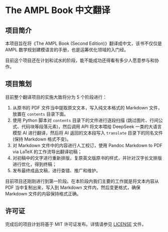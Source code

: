 # The AMPL Book 中文翻译

## 项目简介

本项目旨在将《The AMPL Book (Second Edition)》翻译成中文，该书不仅仅是 AMPL 数学规划建模语言的手册，也是运筹优化领域的入门经。

目前这个项目还在计划和试水的阶段，能不能成功还得看有多少人愿意参与和协作。

## 项目策划

目前整个翻译项目的实施大致将分为 5 个阶段进行：

1. 从原书的 PDF 文件当中提取原文文本，写入纯文本格式的 Markdown 文件，放置在 `contents` 目录下面。
2. 使用 Python 脚本对 `contents` 目录下的文件进行逐段扫描 (跳过图片、行间公式、代码块等段落元素)，然后调用 API 将文本喂给 DeepSeek 一类的大语言模型 AI 进行翻译，然后将 AI 返回的文本段写入 `translate` 目录下的同名文件 (保持 Markdown 格式不变)。
3. 对 Markdown 文件中的内容进行人工校订，使用 Pandoc Markdown to PDF via LaTeX 的工作流导出翻译初稿；
4. 对初稿中的文字进行重新排版，复原英文版原书的样式，并针对汉字长文排版进行优化，得到终稿；
5. 发布最终成品文稿，进行查错、推广和维护。

目前项目还刚刚进行到第一阶段。在本阶段内我们主要的工作就是将文本内容从 PDF 当中复制出来，写入到 Markdown 文件内，然后变更格式，确保 Markdown 文件的内容保持格式正确。

## 许可证

完成后的项目计划将基于 MIT 许可证发布。详情请参见 [LICENSE](LICENSE) 文件。

